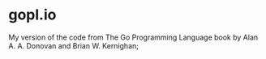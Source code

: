 # gopl.io

My version of the code from The Go Programming Language book by  Alan A. A. Donovan and Brian W. Kernighan;
